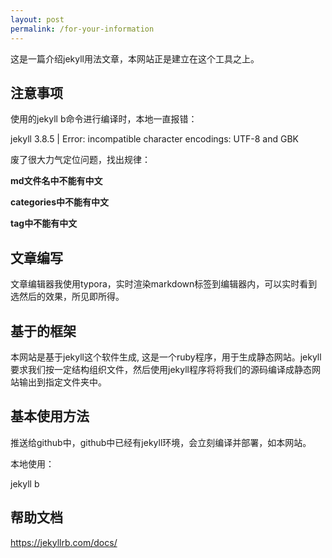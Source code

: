 ```yaml
---
layout: post
permalink: /for-your-information
---
```






这是一篇介绍jekyll用法文章，本网站正是建立在这个工具之上。

## 注意事项

使用的jekyll b命令进行编译时，本地一直报错：

jekyll 3.8.5 | Error:  incompatible character encodings: UTF-8 and GBK

废了很大力气定位问题，找出规律：

**md文件名中不能有中文**

**categories中不能有中文**

**tag中不能有中文**



## 文章编写

文章编辑器我使用typora，实时渲染markdown标签到编辑器内，可以实时看到选然后的效果，所见即所得。



## 基于的框架

本网站是基于jekyll这个软件生成,  这是一个ruby程序，用于生成静态网站。jekyll要求我们按一定结构组织文件，然后使用jekyll程序将将我们的源码编译成静态网站输出到指定文件夹中。



## 基本使用方法

推送给github中，github中已经有jekyll环境，会立刻编译并部署，如本网站。

本地使用：

jekyll b



## 帮助文档

https://jekyllrb.com/docs/